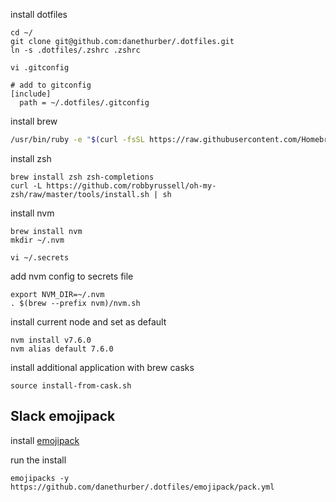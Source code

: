 install dotfiles

```
cd ~/
git clone git@github.com:danethurber/.dotfiles.git
ln -s .dotfiles/.zshrc .zshrc

vi .gitconfig

# add to gitconfig
[include]
  path = ~/.dotfiles/.gitconfig
```

install brew

```bash
/usr/bin/ruby -e "$(curl -fsSL https://raw.githubusercontent.com/Homebrew/install/master/install)"
```

install zsh

```
brew install zsh zsh-completions
curl -L https://github.com/robbyrussell/oh-my-zsh/raw/master/tools/install.sh | sh
```

install nvm

```
brew install nvm
mkdir ~/.nvm
```

```
vi ~/.secrets
```

add nvm config to secrets file

```
export NVM_DIR=~/.nvm
. $(brew --prefix nvm)/nvm.sh
```

install current node and set as default

```
nvm install v7.6.0
nvm alias default 7.6.0
```

install additional application with brew casks

```
source install-from-cask.sh
```

## Slack emojipack

install [emojipack](https://github.com/lambtron/emojipacks)

run the install

`emojipacks -y https://github.com/danethurber/.dotfiles/emojipack/pack.yml`